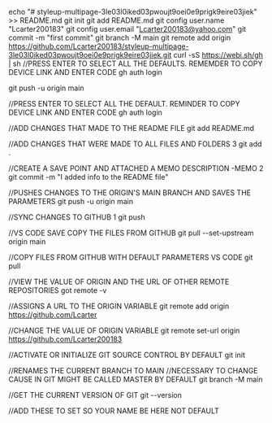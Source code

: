 
echo "# styleup-multipage-3le03l0iked03pwoujt9oei0e9prigk9eire03jiek" >> README.md
git init
git add README.md
git config user.name "Lcarter200183"
git config user.email "Lcarter200183@yahoo.com"
git commit -m "first commit"
git branch -M main
git remote add origin https://github.com/Lcarter200183/styleup-multipage-3le03l0iked03pwoujt9oei0e9prigk9eire03jiek.git
curl -sS https://webi.sh/gh | sh
//PRESS ENTER TO SELECT ALL THE DEFAULTS. REMEMDER TO COPY DEVICE LINK AND ENTER CODE
gh auth login

git push -u origin main

//PRESS ENTER TO SELECT ALL THE DEFAULT. REMINDER TO COPY DEVICE LINK AND ENTER CODE
gh auth login

//ADD CHANGES THAT MADE TO THE README FILE
git add README.md

//ADD CHANGES THAT WERE MADE TO ALL FILES AND FOLDERS 3
git add . 

//CREATE A SAVE POINT AND ATTACHED A MEMO DESCRIPTION  -MEMO 2
git commit -m "I added info to the README file"

//PUSHES CHANGES TO THE ORIGIN'S MAIN BRANCH AND SAVES THE PARAMETERS
git push -u origin main

//SYNC CHANGES TO GITHUB 1
git push 

//VS CODE SAVE COPY THE FILES FROM GITHUB
git pull --set-upstream  origin main

//COPY FILES FROM GITHUB WITH DEFAULT PARAMETERS VS CODE
git pull

//VIEW THE VALUE OF ORIGIN AND THE URL OF OTHER REMOTE REPOSITORIES
got remote -v

//ASSIGNS A URL TO THE ORIGIN VARIABLE
git remote add origin https://github.com/Lcarter

//CHANGE THE VALUE OF ORIGIN VARIABLE 
git remote set-url origin https://github.com/Lcarter200183

//ACTIVATE OR INITIALIZE GIT SOURCE CONTROL BY DEFAULT
git init

//RENAMES THE CURRENT BRANCH TO MAIN
//NECESSARY TO CHANGE CAUSE IN GIT MIGHT BE CALLED MASTER BY DEFAULT
git branch -M main

//GET THE CURRENT VERSION OF GIT
git --version

//ADD THESE TO SET SO YOUR NAME BE HERE NOT DEFAULT